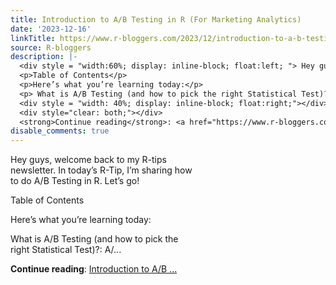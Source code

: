 ```yaml
---
title: Introduction to A/B Testing in R (For Marketing Analytics)
date: '2023-12-16'
linkTitle: https://www.r-bloggers.com/2023/12/introduction-to-a-b-testing-in-r-for-marketing-analytics/
source: R-bloggers
description: |-
  <div style = "width:60%; display: inline-block; float:left; "> Hey guys, welcome back to my R-tips newsletter. In today’s R-Tip, I’m sharing how to do A/B Testing in R. Let’s go!</p>
  <p>Table of Contents</p>
  <p>Here’s what you’re learning today:</p>
  <p> What is A/B Testing (and how to pick the right Statistical Test)?: A/...</p></div>
  <div style = "width: 40%; display: inline-block; float:right;"></div>
  <div style="clear: both;"></div>
  <strong>Continue reading</strong>: <a href="https://www.r-bloggers.com/2023/12/introduction-to-a-b-testing-in-r-for-marketing-analytics/">Introduction to A/B ...
disable_comments: true
---
```

<div style = "width:60%; display: inline-block; float:left; "> Hey guys, welcome back to my R-tips newsletter. In today’s R-Tip, I’m sharing how to do A/B Testing in R. Let’s go!</p>
<p>Table of Contents</p>
<p>Here’s what you’re learning today:</p>
<p> What is A/B Testing (and how to pick the right Statistical Test)?: A/...</p></div>
<div style = "width: 40%; display: inline-block; float:right;"></div>
<div style="clear: both;"></div>
<strong>Continue reading</strong>: <a href="https://www.r-bloggers.com/2023/12/introduction-to-a-b-testing-in-r-for-marketing-analytics/">Introduction to A/B ...